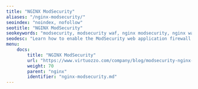 ```yaml
---
title: "NGINX ModSecurity"
aliases: "/nginx-modsecurity/"
seoindex: "noindex, nofollow"
seotitle: "NGINX ModSecurity"
seokeywords: "modsecurity, modsecurity waf, nginx modsecurity, nginx waf, nginx security, modsecurity nginx module, nginx security module, modsecurity configs, nginx configs, nginx http rules, modsecurity core rule set, modsecurity custom rules"
seodesc: "Learn how to enable the ModSecurity web application firewall (WAF) on the NGINX server. ModSecurity is pre-configured for the platform-managed NGINX templates and can be enabled through the uncommenting of several lines in configs."
menu: 
    docs:
        title: "NGINX ModSecurity"
        url: "https://www.virtuozzo.com/company/blog/modsecurity-nginx-waf/"
        weight: 70
        parent: "nginx"
        identifier: "nginx-modsecurity.md"
---
```

